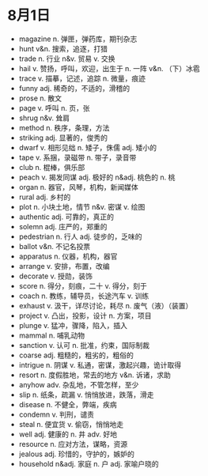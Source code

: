# 8月1日

- magazine n. 弹匣，弹药库，期刊杂志
- hunt v&n. 搜索，追逐，打猎
- trade n. 行业 n&v. 贸易 v. 交换
- hail v. 赞扬，呼叫，欢迎，出生于 n. 一阵 v&n. （下）冰雹
- trace v. 描摹，记述，追踪 n. 微量，痕迹
- funny adj. 稀奇的，不适的，滑稽的
- prose n. 散文
- page v. 呼叫 n. 页，张
- shrug n&v. 耸肩
- method n. 秩序，条理，方法
- striking adj. 显著的，俊秀的
- dwarf v. 相形见绌 n. 矮子，侏儒 adj. 矮小的
- tape v. 系捆，录磁带 n. 带子，录音带
- club n. 棍棒，俱乐部
- peach v. 揭发同谋 adj. 极好的 n&adj. 桃色的 n. 桃
- organ n. 器官，风琴，机构，新闻媒体
- rural adj. 乡村的
- plot n. 小块土地，情节 n&v. 密谋 v. 绘图
- authentic adj. 可靠的，真正的
- solemn adj. 庄严的，郑重的
- pedestrian n. 行人 adj. 徒步的，乏味的
- ballot v&n. 不记名投票
- apparatus n. 仪器，机构，器官
- arrange v. 安排，布置，改编
- decorate v. 授勋，装饰
- score n. 得分，刻痕，二十 v. 得分，刻于
- coach n. 教练，辅导员，长途汽车 v. 训练
- exhaust v. 汲干，详尽讨论，耗尽 n. 废气（液）（装置）
- project v. 凸出，投影，设计 n. 方案，项目
- plunge v. 猛冲，骤降，陷入，插入
- mammal n. 哺乳动物
- sanction v. 认可 n. 批准，约束，国际制裁
- coarse adj. 粗糙的，粗劣的，粗俗的
- intrigue n. 阴谋 v. 私通，密谋，激起兴趣，诡计取得
- resort n. 度假胜地，常去的地方 v&n. 诉诸，求助
- anyhow adv. 杂乱地，不管怎样，至少
- slip n. 纸条，疏漏 v. 悄悄放进，跌落，滑走
- disease n. 不健全，弊端，疾病
- condemn v. 判刑，谴责
- steal n. 便宜货 v. 偷窃，悄悄地走
- well adj. 健康的 n. 井 adv. 好地
- resource n. 应对方法，谋略，资源
- jealous adj. 珍惜的，守护的，嫉妒的
- household n&adj. 家庭 n. 户 adj. 家喻户晓的
